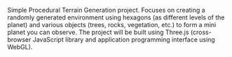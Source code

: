 Simple Procedural Terrain Generation project. Focuses on creating a randomly generated environment using hexagons 
(as different levels of the planet) and various objects (trees, rocks, vegetation, etc.) to form a mini planet you can observe. The project 
will be built using Three.js (cross-browser JavaScript library and application programming interface using WebGL).
